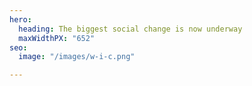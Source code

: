 ```yaml
---
hero:
  heading: The biggest social change is now underway
  maxWidthPX: "652"
seo:
  image: "/images/w-i-c.png"

---
```

